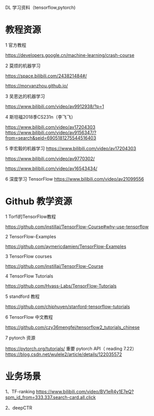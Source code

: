DL 学习资料（tensorflow,pytorch)

# 教程资源

1   官方教程 

https://developers.google.cn/machine-learning/crash-course

2   莫烦的机器学习 

https://space.bilibili.com/243821484#/ 

https://morvanzhou.github.io/

3   吴恩达的机器学习 

https://www.bilibili.com/video/av9912938/?p=1

4   斯坦福2018季CS231n（李飞飞）

https://www.bilibili.com/video/av17204303 https://www.bilibili.com/video/av9156347/?from=search&seid=6905181275544516403


5   李宏毅的机器学习 
https://www.bilibili.com/video/av17204303 

https://www.bilibili.com/video/av9770302/ 

https://www.bilibili.com/video/av16543434/

6   深度学习 TensorFlow 
https://www.bilibili.com/video/av21099556



# Github 教学资源


1   Torfi的TensorFlow教程 

https://github.com/instillai/TensorFlow-Course#why-use-tensorflow

2   TensorFlow-Examples

https://github.com/aymericdamien/TensorFlow-Examples

3   TensorFlow courses  

https://github.com/instillai/TensorFlow-Course


4   TensorFlow Tutorials 

https://github.com/Hvass-Labs/TensorFlow-Tutorials


5   standford 教程      

https://github.com/chiphuyen/stanford-tensorflow-tutorials


6   TensorFlow 中文教程   

https://github.com/czy36mengfei/tensorflow2_tutorials_chinese


7   pytorch 资源   

https://pytorch.org/tutorials/ 
重要 pytorch API（ reading 7.22）
https://blog.csdn.net/wulele2/article/details/122035572



# 业务场景

1、TF-ranking https://www.bilibili.com/video/BV1eR4y1E7eQ?spm_id_from=333.337.search-card.all.click

2、deepCTR 

